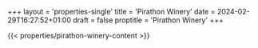 +++
layout = 'properties-single'
title = 'Pirathon Winery'
date = 2024-02-29T16:27:52+01:00
draft = false
proptitle = 'Pirathon Winery'
+++

{{< properties/pirathon-winery-content >}}
